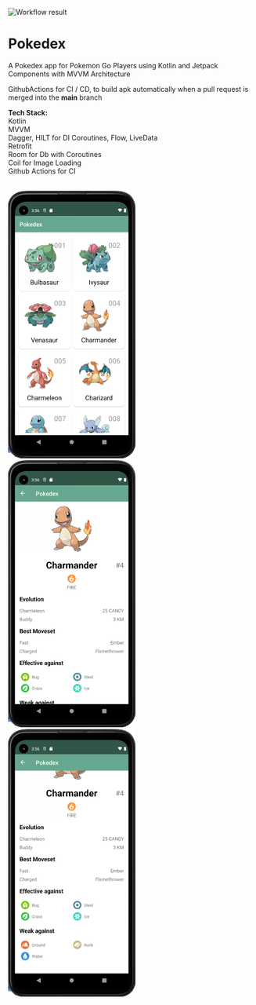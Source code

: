 ![Workflow result](https://github.com/karan4c6/Pokedex/workflows/Check/badge.svg)

# Pokedex
A Pokedex app for Pokemon Go Players using Kotlin and Jetpack Components with MVVM Architecture

GithubActions for CI / CD, to build apk automatically when a pull request is merged into the **main** branch

**Tech Stack:**
<br>
Kotlin <br>
MVVM <br>
Dagger, HILT for DI
Coroutines, Flow, LiveData<br>
Retrofit<br>
Room for Db with Coroutines<br>
Coil for Image Loading<br>
Github Actions for CI

<br>
<img src="/images/Pokedex_List.png" width="260">
<br>
<img src="/images/Charander_Top.png" width="260">
<br>
<img src="/images/Charmander_Bottom.png" width="260">
